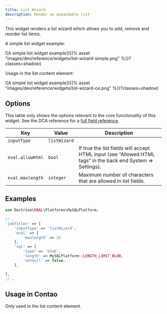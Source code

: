 ```yaml
---
title: List Wizard
description: Render an expandable list
---
```


This widget renders a list wizard which allows you to add, remove and reorder list items.


A simple list widget example:

![A simple list widget example]({{% asset "images/dev/reference/widgets/list-wizard-simple.png" %}}?classes=shadow)

Usage in the list content element: 


![A simple list widget example]({{% asset "images/dev/reference/widgets/list-wizard-ce.png" %}}?classes=shadow)

## Options

This table only shows the options relevant to the core functionality of this widget. See the DCA reference for a [full field reference](../../dca/fields).

| Key   | Value | Description
| ----- | ----- | --------------- |
| `inputType` | `listWizard` | |
| `eval.allowHtml` | `bool` | If true the list fields will accept HTML input (see “Allowed HTML tags” in the back end System => Settings). |
| `eval.maxlength` | `integer` | Maximum number of characters that are allowed in list fields. |


## Examples

```php
use Doctrine\DBAL\Platforms\MySQLPlatform;

// …
'jobTitles' => [
    'inputType' => 'listWizard',
    'eval' => [
        'maxlength' => 32
    ],
    'sql' => [
        'type' => 'blob',
        'length' => MySQLPlatform::LENGTH_LIMIT_BLOB,
        'notnull' => false,
    ],

],
// …
```

## Usage in Contao

Only used in the list content element.